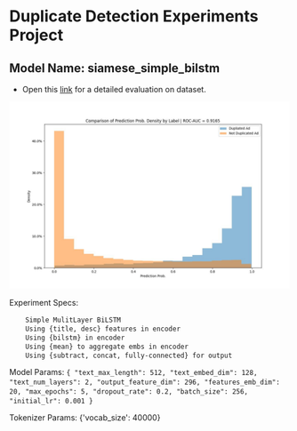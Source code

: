 # Duplicate Detection Experiments Project
 ## Model Name: siamese_simple_bilstm

 * Open this [link](logs/siamese_simple_bilstm_general_auc_per_cat.html) for a detailed evaluation on dataset. 

 ![Prob Density Comparison](logs/siamese_simple_bilstm_general_prob_density_by_label.jpg) 

 Experiment Specs: 

		Simple MulitLayer BiLSTM
		Using {title, desc} features in encoder
		Using {bilstm} in encoder
		Using {mean} to aggregate embs in encoder
		Using {subtract, concat, fully-connected} for output

 Model Params: `{
  "text_max_length": 512,
  "text_embed_dim": 128,
  "text_num_layers": 2,
  "output_feature_dim": 296,
  "features_emb_dim": 20,
  "max_epochs": 5,
  "dropout_rate": 0.2,
  "batch_size": 256,
  "initial_lr": 0.001
}`

 Tokenizer Params: {'vocab_size': 40000}
